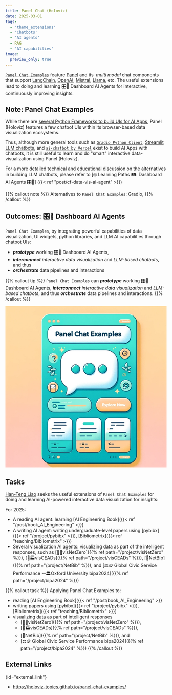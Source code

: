 ```yaml
---
title: Panel Chat (Holoviz)
date: 2025-03-01
tags:
  - 'theme_extensions'
  - 'Chatbots'
  - 'AI agents'
  - RAG
  - 'AI capabilities'
image:
  preview_only: true
---
```


[`Panel Chat Examples`](https://holoviz-topics.github.io/panel-chat-examples/) feature [Panel](https://panel.holoviz.org/) and its  _multi modal_ chat components that support [LangChain](https://python.langchain.com/docs/get_started/introduction), [OpenAI](https://openai.com/blog/chatgpt), [Mistral](https://docs.mistral.ai/), [Llama](https://ai.meta.com/llama/), etc.  The useful extensions lead to doing and learning 🎛️🤖 Dashboard AI Agents for interactive, continuously improving insights.

<!--more-->

## Note: Panel Chat Examples

While there are [several Python Frameworks to build UIs for AI Apps](https://getstream.io/blog/ai-chat-ui-tools/#3-chainlit-build-uis-for-conversational-ai), Panel (Holoviz) features a few chatbot UIs within its browser-based data visualization ecosystems.  

Thus, although more general tools such as [`Gradio Python Client`](https://www.gradio.app/docs/python-client/introduction), [Streamlit LLM chatbots](https://docs.streamlit.io/develop/tutorials/chat-and-llm-apps/build-conversational-apps), and [`ai-chatbot by Vercel`](https://github.com/vercel/ai-chatbot) exist to build AI Apps with chatbots, it is still useful to learn and do "smart" interactive data-visualization using Panel (Holoviz).

For a more detailed technical and educational discussion on the alternatives in building LLM chatbots, please refer to [🤓 Learning Paths 🛤️:  Dashboard AI Agents 🎛️🤖] ({{< ref "post/cf-data-vis-ai-agent" >}})

{{% callout note %}}
Alternatives to `Panel Chat Examples`: Gradio, 
{{% /callout %}}

## Outcomes: 🎛️🤖 Dashboard AI Agents

`Panel Chat Examples`, by integrating powerful capabilities of data visualization, UI widgets, python libraries, and LLM AI capabilities through chatbot UIs:
* ***prototype*** working 🎛️🤖 Dashboard AI Agents,
* ***interconnect*** _interactive data visualization_ and _LLM-based chatbots_, and thus
* ***orchestrate*** data pipelines and interactions

{{% callout tip %}}
`Panel Chat Examples` can ***prototype*** working 🎛️🤖 Dashboard AI Agents, ***interconnect*** _interactive data visualization_ and _LLM-based chatbots_, and thus ***orchestrate*** data pipelines and interactions.
{{% /callout %}}

![](featured.webp)

## Tasks

[Han-Teng Liao](/experience) seeks the useful extensions of `Panel Chat Examples` for doing and learning AI-powered interactive data visualization for insights:

For 2025:

* A reading AI agent: learning [AI Engineering Book]({{< ref "/post/book_AI_Engineering" >}})
* A writing AI agent: writing undergraduate-level papers using [pybibx]({{< ref "/project/pybibx" >}}), [Bibliometrix]({{< ref "teaching/Bibliometrix" >}})
* Several visualization AI agents: visualizing data as part of the intelligent responses, such as [🍃💵visNetZero]({{% ref path="/project/visNetZero" %}}),  [🍃🏭visCEADs]({{% ref path="/project/visCEADs" %}}), [🧰NetBib]({{% ref path="/project/NetBib"  %}}), and [⚖️🪙 Global Civic Service Performance --🏛️Oxford University bipa2024]({{% ref path="/project/bipa2024" %}})

{{% callout task %}}
Applying Panel Chat Examples to:
* reading [AI Engineering Book]({{< ref "/post/book_AI_Engineering" >}}
* writing papers using [pybibx]({{< ref "/project/pybibx" >}}), [Bibliometrix]({{< ref "teaching/Bibliometrix" >}})
* visualizing data as part of intelligent responses
  * [🍃💵visNetZero]({{% ref path="/project/visNetZero" %}}),
  * [🍃🏭visCEADs]({{% ref path="/project/visCEADs" %}}), 
  * [🧰NetBib]({{% ref path="/project/NetBib"  %}}), and 
  * [⚖️🪙 Global Civic Service Performance bipa2024]({{% ref path="/project/bipa2024" %}})
{{% /callout %}}

## External Links
{id="external_link"}
* https://holoviz-topics.github.io/panel-chat-examples/